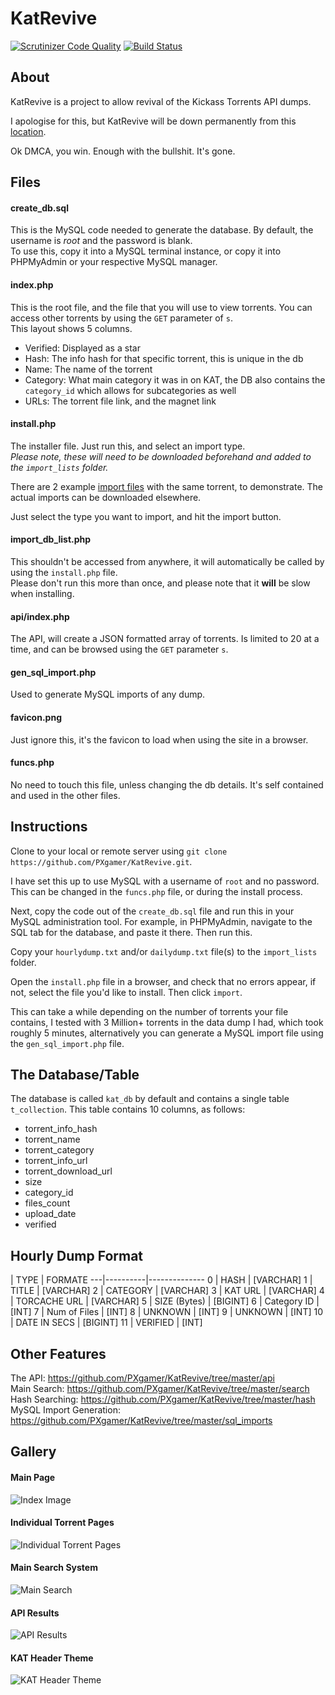 # KatRevive

[![Scrutinizer Code Quality](https://scrutinizer-ci.com/g/PXgamer/KatRevive/badges/quality-score.png?b=master)](https://scrutinizer-ci.com/g/PXgamer/KatRevive/) [![Build Status](https://scrutinizer-ci.com/g/PXgamer/KatRevive/badges/build.png?b=master)](https://github.com/PXgamer/KatRevive/releases/latest)

## About
KatRevive is a project to allow revival of the Kickass Torrents API dumps.

I apologise for this, but KatRevive will be down permanently from this [location](https://katrevive.xyz/). 

Ok DMCA, you win. Enough with the bullshit. It's gone.  

## Files
#### create_db.sql
This is the MySQL code needed to generate the database. By default, the username is *root* and the password is blank.  
To use this, copy it into a MySQL terminal instance, or copy it into PHPMyAdmin or your respective MySQL manager.  

#### index.php
This is the root file, and the file that you will use to view torrents. You can access other torrents by using the `GET` parameter of `s`.  
This layout shows 5 columns.
- Verified: Displayed as a star
- Hash: The info hash for that specific torrent, this is unique in the db
- Name: The name of the torrent
- Category: What main category it was in on KAT, the DB also contains the `category_id` which allows for subcategories as well
- URLs: The torrent file link, and the magnet link

#### install.php
The installer file. Just run this, and select an import type.  
*Please note, these will need to be downloaded beforehand and added to the `import_lists` folder.*  

There are 2 example [import files](https://github.com/PXgamer/KatRevive/tree/master/import_lists) with the same torrent, to demonstrate. The actual imports can be downloaded elsewhere.

Just select the type you want to import, and hit the import button.

#### import_db_list.php
This shouldn't be accessed from anywhere, it will automatically be called by using the `install.php` file.  
Please don't run this more than once, and please note that it **will** be slow when installing.

#### api/index.php
The API, will create a JSON formatted array of torrents. Is limited to 20 at a time, and can be browsed using the `GET` parameter `s`.

#### gen_sql_import.php
Used to generate MySQL imports of any dump.

#### favicon.png
Just ignore this, it's the favicon to load when using the site in a browser.

#### funcs.php
No need to touch this file, unless changing the db details. It's self contained and used in the other files.

## Instructions
Clone to your local or remote server using `git clone https://github.com/PXgamer/KatRevive.git`.  

I have set this up to use MySQL with a username of `root` and no password. This can be changed in the `funcs.php` file, or during the install process.   

Next, copy the code out of the `create_db.sql` file and run this in your MySQL administration tool. For example, in PHPMyAdmin, navigate to the SQL tab for the database, and paste it there. Then run this. 

Copy your `hourlydump.txt` and/or `dailydump.txt` file(s) to the `import_lists` folder.  

Open the `install.php` file in a browser, and check that no errors appear, if not, select the file you'd like to install. Then click `import`.  

This can take a while depending on the number of torrents your file contains, I tested with 3 Million+ torrents in the data dump I had, which took roughly 5 minutes, alternatively you can generate a MySQL import file using the `gen_sql_import.php` file.  

## The Database/Table
The database is called `kat_db` by default and contains a single table `t_collection`. This table contains 10 columns, as follows:  
- torrent_info_hash
- torrent_name
- torrent_category
- torrent_info_url
- torrent_download_url
- size
- category_id
- files_count
- upload_date
- verified

## Hourly Dump Format
   | TYPE			| FORMATE
---|----------|--------------
0  | HASH			| [VARCHAR]
1  | TITLE			| [VARCHAR]
2  | CATEGORY 		| [VARCHAR]
3  | KAT URL		| [VARCHAR]
4  | TORCACHE URL	| [VARCHAR]
5  | SIZE (Bytes)	| [BIGINT]
6  | Category ID	| [INT]
7  | Num of Files	| [INT]
8  | UNKNOWN		| [INT]
9  | UNKNOWN		| [INT]
10 | DATE IN SECS	| [BIGINT]
11 | VERIFIED		| [INT]

## Other Features
The API: https://github.com/PXgamer/KatRevive/tree/master/api  
Main Search: https://github.com/PXgamer/KatRevive/tree/master/search  
Hash Searching: https://github.com/PXgamer/KatRevive/tree/master/hash  
MySQL Import Generation: https://github.com/PXgamer/KatRevive/tree/master/sql_imports  

## Gallery
#### Main Page
![Index Image](https://pximg.xyz/images/ee2b0357f515d530c7c46acc71d6d287.png)  
#### Individual Torrent Pages
![Individual Torrent Pages](https://pximg.xyz/images/fd181e06a5f5d4de7f0d6199e1a22c35.png)  
#### Main Search System
![Main Search](https://pximg.xyz/images/172911e84f10ddd93d3e41c02373bff6.png)  
#### API Results
![API Results](https://pximg.xyz/images/4dd5c7daf945c110945dcda6fad03dd9.png)  
#### KAT Header Theme
![KAT Header Theme](https://pximg.xyz/images/5bc7939c5fd0e74703b7b7e289dcab2e.png)
